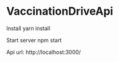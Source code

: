 # VaccinationDriveApi

Install 
yarn install

Start server
npm start

Api url:
http://localhost:3000/
